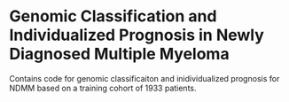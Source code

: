 # Genomic Classification and Individualized Prognosis in Newly Diagnosed Multiple Myeloma

Contains code for genomic classificaiton and inidividualized prognosis for NDMM based on a training cohort of 1933 patients.
